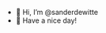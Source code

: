 - 👋 Hi, I’m @sanderdewitte
- 👀 Have a nice day!

<!---
sanderdewitte/sanderdewitte is a ✨ special ✨ repository because its `README.md` (this file) appears on your GitHub profile.
You can click the Preview link to take a look at your changes.
--->
